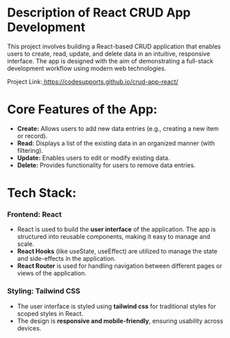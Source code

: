 # Description of React CRUD App Development
This project involves building a React-based CRUD application that enables users to create, read, update, and delete data in an intuitive, responsive interface. The app is designed with the aim of demonstrating a full-stack development workflow using modern web technologies.

Project Link:<a href="https://codesupports.github.io/crud-app-react/"> https://codesupports.github.io/crud-app-react/</a>

 # Core Features of the App:

<ul>
  <li><b>Create:</b> Allows users to add new data entries (e.g., creating a new item or record).</li>
  <li><b>Read:</b> Displays a list of the existing data in an organized manner (with filtering).</li>
  <li><b>Update:</b> Enables users to edit or modify existing data.</li>
  <li><b>Delete:</b> Provides functionality for users to remove data entries.</li>
</ul>

# Tech Stack:
<h3>Frontend: React</h3>
<ul>
  <li>React is used to build the <b>user interface</b> of the application. The app is structured into reusable components, making it easy to manage and scale.</li>
  <li><b>React Hooks</b> (like useState, useEffect) are utilized to manage the state and side-effects in the application.</li>
  <li><b>React Router</b> is used for handling navigation between different pages or views of the application.</li>
</ul>

<h3>Styling: Tailwind CSS</h3>
<ul>
 <li>The user interface is styled using <b>tailwind css</b> for traditional styles for scoped styles in React.</li>
 <li>The design is <b>responsive and mobile-friendly</b>, ensuring usability across devices.</li>
</ul>
